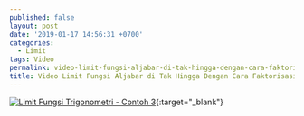 ```yaml
---
published: false
layout: post
date: '2019-01-17 14:56:31 +0700'
categories:
  - Limit
tags: Video
permalink: video-limit-fungsi-aljabar-di-tak-hingga-dengan-cara-faktorisasi.html
title: Video Limit Fungsi Aljabar di Tak Hingga Dengan Cara Faktorisasi
---
```

[![Limit Fungsi Trigonometri - Contoh 3](https://img.youtube.com/vi/zfbAud6vNIY/0.jpg)](https://www.youtube.com/watch?v=zfbAud6vNIY){:target="_blank"}
